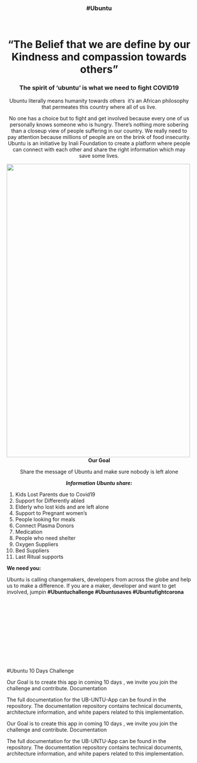 <h3 align="center">#Ubuntu</h3>
<br>
<h1 align="center">“The Belief that we are define by our Kindness and compassion towards others”</h1>
<h3 align="center">The spirit of ‘ubuntu’ is what we need to fight COVID­19</h3>
<p align="center">Ubuntu literally means humanity towards others ­ it’s an African philosophy that permeates this country where all of us live.</p>
<p align="center"> No­ one has a choice but to fight and get involved because every one of us personally knows someone who is hungry. There’s nothing more sobering than a close­up view of people suffering in our country. We really need to pay attention because millions of people are on the brink of food insecurity. Ubuntu is an initiative by Inali Foundation to create a platform where people can connect with each other and share the right information which may save some lives.</p>
<p>
<img align="left" width="500" height="800" src="https://user-images.githubusercontent.com/83617812/117559814-14812600-b0a6-11eb-9f32-cf9ae969db60.jpeg">
 <p align="center"><b>Our Goal</b></p>
<p align="center">Share the message of Ubuntu and make sure nobody is left alone</p>
<p align="center"><em><b>Information Ubuntu share:</b></em></p>
<ol type="1">
  <li>Kids Lost Parents due to Covid­19</li>
  <li>Support for Differently abled</li>
  <li>Elderly who lost kids and are left alone</li>
  <li>Support to Pregnant women’s</li>
  <li>People looking for meals</li>
  <li>Connect Plasma Donors</li>
  <li>Medication</li>
  <li>People who need shelter</li>
  <li>Oxygen Suppliers</li>
  <li>Bed Suppliers</li>
  <li>Last Ritual supports</li>
</ol>  

<p><b>We need you:</b></p>
 <p>Ubuntu is calling change­makers, developers from across the globe and help us to make a difference. If you are a maker, developer and want to get involved, jump­in <b>#Ubuntuchallenge #Ubuntusaves #Ubuntufightcorona</b></p>
 
 <br><br><br><br><br><br><br><br><br><br>
 
 <p>#Ubuntu 10 Days Challenge 
 
 Our Goal is to create this app in coming 10 days , we invite you join the challenge and contribute. 
 Documentation

The full documentation for the UB-UNTU-App can be found in the repository. The documentation repository contains technical documents, architecture information, and white papers related to this implementation.
<p>

 Our Goal is to create this app in coming 10 days , we invite you join the challenge and contribute. 
 Documentation

The full documentation for the UB-UNTU-App can be found in the repository. The documentation repository contains technical documents, architecture information, and white papers related to this implementation.
<p>

 

